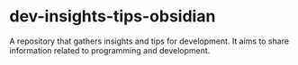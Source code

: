 # dev-insights-tips-obsidian
A repository that gathers insights and tips for development. It aims to share information related to programming and development.
